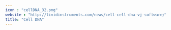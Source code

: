 ```yaml
---
icon : "cellDNA_32.png"
website : "http://lividinstruments.com/news/cell-cell-dna-vj-software/"
title: "Cell DNA"
---
```

